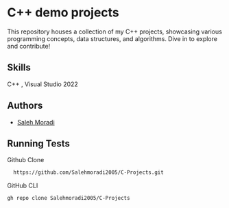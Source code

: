 
# C++ demo projects
This repository houses a collection of my C++ projects, showcasing various programming concepts, data structures, and algorithms. Dive in to explore and contribute!


## Skills
C++ , Visual Studio 2022


## Authors

- [Saleh Moradi](https://www.github.com/Salehmoradi2005)


## Running Tests

Github Clone

```bash
  https://github.com/Salehmoradi2005/C-Projects.git
```
GitHub CLI
```bash
gh repo clone Salehmoradi2005/C-Projects
```
